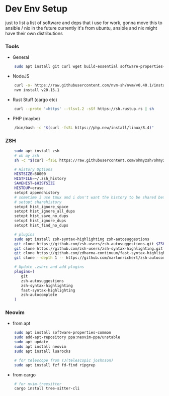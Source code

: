# Dev Env Setup
just to list a list of software and deps that i use for work, gonna move this to ansible / nix in the future
currently it's from ubuntu, ansible and nix might have their own distributions

### Tools
- General
```bash
    sudo apt install git curl wget build-essential software-properties-common
```

- NodeJS
```bash
    curl -o- https://raw.githubusercontent.com/nvm-sh/nvm/v0.40.1/install.sh | bash
    nvm install v20.15.1
```
- Rust Stuff (cargo etc)
```bash
    curl --proto '=https' --tlsv1.2 -sSf https://sh.rustup.rs | sh
```
- PHP (maybe)
```bash
    /bin/bash -c "$(curl -fsSL https://php.new/install/linux/8.4)"
```


### ZSH
```bash
    sudo apt install zsh
    # oh my zsh
    sh -c "$(curl -fsSL https://raw.githubusercontent.com/ohmyzsh/ohmyzsh/master/tools/install.sh)"

    # History Options
    HISTSIZE=50000
    HISTFILE=~/.zsh_history
    SAVEHIST=$HISTSIZE
    HISTDUP=erase
    setopt appendhistory
    # sometime i use tmux and i don't want the history to be shared between sessions or panes
    # setopt sharehistory
    setopt hist_ignore_space
    setopt hist_ignore_all_dups
    setopt hist_save_no_dups
    setopt hist_ignore_dups
    setopt hist_find_no_dups

    # plugins
    sudo apt install zsh-syntax-highlighting zsh-autosuggestions
    git clone https://github.com/zsh-users/zsh-autosuggestions.git $ZSH_CUSTOM/plugins/zsh-autosuggestions
    git clone https://github.com/zsh-users/zsh-syntax-highlighting.git $ZSH_CUSTOM/plugins/zsh-syntax-highlighting
    git clone https://github.com/zdharma-continuum/fast-syntax-highlighting.git ${ZSH_CUSTOM:-$HOME/.oh-my-zsh/custom}/plugins/fast-syntax-highlighting
    git clone --depth 1 -- https://github.com/marlonrichert/zsh-autocomplete.git $ZSH_CUSTOM/plugins/zsh-autocomplete

    # Update .zshrc and add plugins
    plugins=(
       git
       zsh-autosuggestions
       zsh-syntax-highlighting
       fast-syntax-highlighting
       zsh-autocomplete
    )

```

### Neovim
- from apt
```bash
    sudo apt install software-properties-common
    sudo add-apt-repository ppa:neovim-ppa/unstable
    sudo apt update
    sudo apt install neovim
    sudo apt install luarocks

    # for telescope from TJ(telescopic joshnson)
    sudo apt install fzf fd-find ripgrep
```

- from cargo
```bash
    # for nvim-treesitter
    cargo install tree-sitter-cli
```
